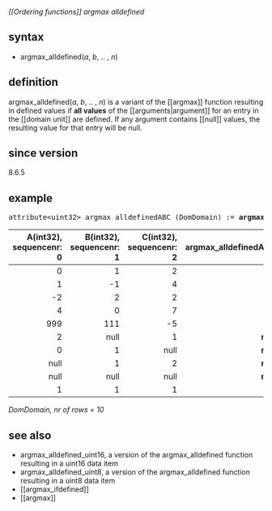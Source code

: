 *[[Ordering functions]] argmax alldefined*

## syntax

- argmax_alldefined(*a*, *b*, .. , *n*)

## definition

argmax_alldefined(*a*, *b*, .. , *n*) is a variant of the [[argmax]] function resulting in defined values if **all values** of the [[arguments|argument]] 
 for an entry in the [[domain unit]] are defined. If any argument contains [[null]] values, the resulting value for that entry will be null.

## since version
8.6.5

## example
<pre>
attribute&lt;uint32&gt; argmax_alldefinedABC (DomDomain) := <B>argmax_alldefined(</B>A, B, C<B>)</B>;
</pre>

|A(int32),<BR>sequencenr: 0|B(int32),<BR>sequencenr: 1|C(int32),<BR>sequencenr: 2|argmax_alldefinedABC|
|-------------------------:|-------------------------:|-------------------------:|-------------------:|
|0                         |1                         |2                         |**2**               |
|1                         |-1                        |4                         |**2**               |
|-2                        |2                         |2                         |**1**               |
|4                         |0                         |7                         |**2**               |
|999                       |111                       |-5                        |**0**               |
|2                         |null                      |1                         |**null**            |
|0                         |1                         |null                      |**null**            |
|null                      |1                         |2                         |**null**            |
|null                      |null                      |null                      |**null**            |
|1                         |1                         |1                         |**0**               |

*DomDomain, nr of rows = 10*

## see also

- argmax_alldefined_uint16, a version of the argmax_alldefined function resulting in a uint16 data item
- argmax_alldefined_uint8, a version of the argmax_alldefined function resulting in a uint8 data item
- [[argmax_ifdefined]]
- [[argmax]] 

